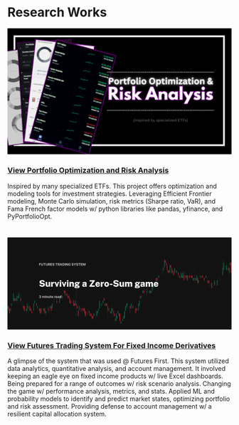 # Research Works

![](screenshots/PRA.png)
### [View Portfolio Optimization and Risk Analysis](https://github.com/s1dewalker/Portfolio_Analysis)
Inspired by many specialized ETFs. This project offers optimization and modeling tools for investment strategies. Leveraging Efficient Frontier modeling, Monte Carlo simulation, risk metrics (Sharpe ratio, VaR), and Fama French factor models w/ python libraries like pandas, yfinance, and PyPortfolioOpt.
#

![](screenshots/FTS3.jpg)
### [View Futures Trading System For Fixed Income Derivatives](https://github.com/s1dewalker/Futures-trading)
A glimpse of the system that was used @ Futures First. This system utilized data analytics, quantitative analysis, and account management. It involved keeping an eagle eye on fixed income products w/ live Excel dashboards. Being prepared for a range of outcomes w/ risk scenario analysis. Changing the game w/ performance analysis, metrics, and stats. Applied ML and probability models to identify and predict market states, optimizing portfolio and risk assessment. Providing defense to account management w/ a resilient capital allocation system.
#

